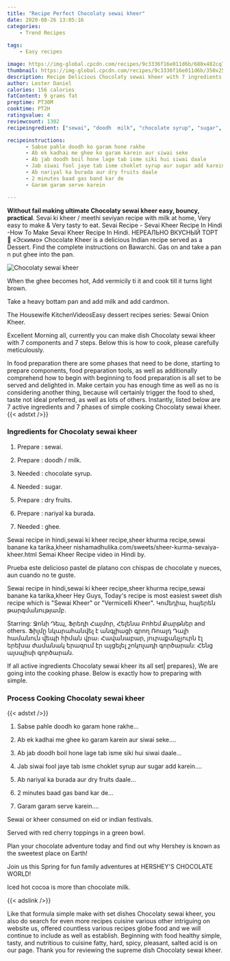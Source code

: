 ```yaml
---
title: "Recipe Perfect Chocolaty sewai kheer"
date: 2020-08-26 13:05:16
categories:
    - Trend Recipes
    
tags:
    - Easy recipes

image: https://img-global.cpcdn.com/recipes/9c3336f16e011d6b/680x482cq70/chocolaty-sewai-kheer-recipe-main-photo.jpg
thumbnail: https://img-global.cpcdn.com/recipes/9c3336f16e011d6b/350x250cq70/chocolaty-sewai-kheer-recipe-main-photo.jpg
description: Recipe Delicious Chocolaty sewai kheer with 7 ingredients and 7 stages of easy cooking.
author: Lester Daniel
calories: 156 calories
fatContent: 9 grams fat
preptime: PT30M
cooktime: PT2H
ratingvalue: 4
reviewcount: 1302
recipeingredient: ["sewai", "doodh  milk", "chocolate syrup", "sugar", "dry fruits", "nariyal ka burada", "ghee"]

recipeinstructions: 
      - Sabse pahle doodh ko garam hone rakhe 
      - Ab ek kadhai me ghee ko garam karein aur siwai seke 
      - Ab jab doodh boil hone lage tab isme siki hui siwai daale 
      - Jab siwai fool jaye tab isme choklet syrup aur sugar add karein 
      - Ab nariyal ka burada aur dry fruits daale 
      - 2 minutes baad gas band kar de 
      - Garam garam serve karein

---
```




**Without fail making ultimate Chocolaty sewai kheer easy, bouncy, practical**. Sevai ki kheer / meethi seviyan recipe with milk at home, Very easy to make &amp; Very tasty to eat. Sevai Recipe - Sevai Kheer Recipe In Hindi -How To Make Sevai Kheer Recipe In Hindi. НЕРЕАЛЬНО ВКУСНЫЙ ТОРТ 🍰 «Эскимо» Chocolate Kheer is a delicious Indian recipe served as a Dessert. Find the complete instructions on Bawarchi. Gas on and take a pan n put ghee into the pan.


![Chocolaty sewai kheer](https://img-global.cpcdn.com/recipes/9c3336f16e011d6b/680x482cq70/chocolaty-sewai-kheer-recipe-main-photo.jpg "Chocolaty sewai kheer")



When the ghee becomes hot, Add vermicily ti it and cook till it turns light brown.

Take a heavy bottam pan and add milk and add cardmon.

The Housewife KitchenVideosEasy dessert recipes series: Sewai Onion Kheer.


Excellent Morning all, currently you can make dish Chocolaty sewai kheer with 7 components and 7 steps. Below this is how to cook, please carefully meticulously.

In food preparation there are some phases that need to be done, starting to prepare components, food preparation tools, as well as additionally comprehend how to begin with beginning to food preparation is all set to be served and delighted in. Make certain you has enough time as well as no is considering another thing, because will certainly trigger the food to shed, taste not ideal preferred, as well as lots of others. Instantly, listed below are 7 active ingredients and 7 phases of simple cooking Chocolaty sewai kheer.
{{< adstxt />}}

### Ingredients for Chocolaty sewai kheer


1. Prepare  : sewai.

1. Prepare  : doodh / milk.

1. Needed  : chocolate syrup.

1. Needed  : sugar.

1. Prepare  : dry fruits.

1. Prepare  : nariyal ka burada.

1. Needed  : ghee.


Sewai recipe in hindi,sewai ki kheer recipe,sheer khurma recipe,sewai banane ka tarika,kheer nishamadhulika.com/sweets/sheer-kurma-sevaiya-kheer.html Semai Kheer Recipe video in Hindi by.

Prueba este delicioso pastel de platano con chispas de chocolate y nueces, aun cuando no te guste.

Sewai recipe in hindi,sewai ki kheer recipe,sheer khurma recipe,sewai banane ka tarika,kheer Hey Guys, Today&#39;s recipe is most easiest sweet dish recipe which is &#34;Sewai Kheer&#34; or &#34;Vermicelli Kheer&#34;. Կոմեդիա, հայերեն թարգմանությամբ.

Starring: Ջոնի Դեպ, Ֆրեդի Հայմոր, Հելենա Բոհեմ Քարթներ and others. Ֆիլմը նկարահանվել է անգլիացի գրող Ռոալդ Դալի համանուն վեպի հիման վրա։ Հավանաբար, յուրաքանչյուրն էլ երեխա ժամանակ երազում էր այցելել շոկոլադի գործարան: Հենց այսպիսի գործարան.


If all active ingredients Chocolaty sewai kheer its all set| prepares}, We are going into the cooking phase. Below is exactly how to preparing with simple.

### Process Cooking Chocolaty sewai kheer

{{< adstxt />}}


1. Sabse pahle doodh ko garam hone rakhe...



1. Ab ek kadhai me ghee ko garam karein aur siwai seke....



1. Ab jab doodh boil hone lage tab isme siki hui siwai daale...



1. Jab siwai fool jaye tab isme choklet syrup aur sugar add karein....



1. Ab nariyal ka burada aur dry fruits daale...



1. 2 minutes baad gas band kar de...



1. Garam garam serve karein....




Sewai or kheer consumed on eid or indian festivals.

Served with red cherry toppings in a green bowl.

Plan your chocolate adventure today and find out why Hershey is known as the sweetest place on Earth!

Join us this Spring for fun family adventures at HERSHEY&#39;S CHOCOLATE WORLD!

Iced hot cocoa is more than chocolate milk.


{{< adslink />}}

Like that formula simple make with set dishes Chocolaty sewai kheer, you also do search for even more recipes cuisine various other intriguing on website us, offered countless various recipes globe food and we will continue to include as well as establish. Beginning with food healthy simple, tasty, and nutritious to cuisine fatty, hard, spicy, pleasant, salted acid is on our page. Thank you for reviewing the supreme dish Chocolaty sewai kheer.
